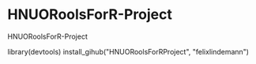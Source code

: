 HNUORoolsForR-Project
==========================

HNUORoolsForR-Project

library(devtools)
install_gihub("HNUORoolsForRProject", "felixlindemann") 

